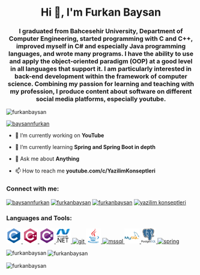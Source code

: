 <h1 align="center">Hi 👋, I'm Furkan Baysan</h1>
<h3 align="center">I graduated from Bahcesehir University, Department of Computer Engineering, started programming with C and C++, improved myself in C# and especially Java programming languages, and wrote many programs. I have the ability to use and apply the object-oriented paradigm (OOP) at a good level in all languages that support it. I am particularly interested in back-end development within the framework of computer science. Combining my passion for learning and teaching with my profession, I produce content about software on different social media platforms, especially youtube.</h3>

<p align="left"> <img src="https://komarev.com/ghpvc/?username=furkanbaysan&label=Profile%20views&color=0e75b6&style=flat" alt="furkanbaysan" /> </p>

<p align="left"> <a href="https://twitter.com/baysannfurkan" target="blank"><img src="https://img.shields.io/twitter/follow/baysannfurkan?logo=twitter&style=for-the-badge" alt="baysannfurkan" /></a> </p>

- 🔭 I’m currently working on **YouTube**

- 🌱 I’m currently learning **Spring and Spring Boot in depth**

- 💬 Ask me about **Anything**

- 📫 How to reach me **youtube.com/c/YazilimKonseptleri**

<h3 align="left">Connect with me:</h3>
<p align="left">
<a href="https://twitter.com/baysannfurkan" target="blank"><img align="center" src="https://raw.githubusercontent.com/rahuldkjain/github-profile-readme-generator/master/src/images/icons/Social/twitter.svg" alt="baysannfurkan" height="30" width="40" /></a>
<a href="https://linkedin.com/in/furkanbaysan" target="blank"><img align="center" src="https://raw.githubusercontent.com/rahuldkjain/github-profile-readme-generator/master/src/images/icons/Social/linked-in-alt.svg" alt="furkanbaysan" height="30" width="40" /></a>
<a href="https://instagram.com/furkanbaysan" target="blank"><img align="center" src="https://raw.githubusercontent.com/rahuldkjain/github-profile-readme-generator/master/src/images/icons/Social/instagram.svg" alt="furkanbaysan" height="30" width="40" /></a>
<a href="https://www.youtube.com/c/yazilim konseptleri" target="blank"><img align="center" src="https://raw.githubusercontent.com/rahuldkjain/github-profile-readme-generator/master/src/images/icons/Social/youtube.svg" alt="yazilim konseptleri" height="30" width="40" /></a>
</p>

<h3 align="left">Languages and Tools:</h3>
<p align="left"> <a href="https://www.cprogramming.com/" target="_blank" rel="noreferrer"> <img src="https://raw.githubusercontent.com/devicons/devicon/master/icons/c/c-original.svg" alt="c" width="40" height="40"/> </a> <a href="https://www.w3schools.com/cpp/" target="_blank" rel="noreferrer"> <img src="https://raw.githubusercontent.com/devicons/devicon/master/icons/cplusplus/cplusplus-original.svg" alt="cplusplus" width="40" height="40"/> </a> <a href="https://www.w3schools.com/cs/" target="_blank" rel="noreferrer"> <img src="https://raw.githubusercontent.com/devicons/devicon/master/icons/csharp/csharp-original.svg" alt="csharp" width="40" height="40"/> </a> <a href="https://dotnet.microsoft.com/" target="_blank" rel="noreferrer"> <img src="https://raw.githubusercontent.com/devicons/devicon/master/icons/dot-net/dot-net-original-wordmark.svg" alt="dotnet" width="40" height="40"/> </a> <a href="https://git-scm.com/" target="_blank" rel="noreferrer"> <img src="https://www.vectorlogo.zone/logos/git-scm/git-scm-icon.svg" alt="git" width="40" height="40"/> </a> <a href="https://www.java.com" target="_blank" rel="noreferrer"> <img src="https://raw.githubusercontent.com/devicons/devicon/master/icons/java/java-original.svg" alt="java" width="40" height="40"/> </a> <a href="https://www.microsoft.com/en-us/sql-server" target="_blank" rel="noreferrer"> <img src="https://www.svgrepo.com/show/303229/microsoft-sql-server-logo.svg" alt="mssql" width="40" height="40"/> </a> <a href="https://www.mysql.com/" target="_blank" rel="noreferrer"> <img src="https://raw.githubusercontent.com/devicons/devicon/master/icons/mysql/mysql-original-wordmark.svg" alt="mysql" width="40" height="40"/> </a> <a href="https://www.postgresql.org" target="_blank" rel="noreferrer"> <img src="https://raw.githubusercontent.com/devicons/devicon/master/icons/postgresql/postgresql-original-wordmark.svg" alt="postgresql" width="40" height="40"/> </a> <a href="https://spring.io/" target="_blank" rel="noreferrer"> <img src="https://www.vectorlogo.zone/logos/springio/springio-icon.svg" alt="spring" width="40" height="40"/> </a> </p>

<p><img align="left" src="https://github-readme-stats.vercel.app/api/top-langs?username=furkanbaysan&show_icons=true&locale=en&layout=compact" alt="furkanbaysan" /></p>

<p>&nbsp;<img align="center" src="https://github-readme-stats.vercel.app/api?username=furkanbaysan&show_icons=true&locale=en" alt="furkanbaysan" /></p>

<p><img align="center" src="https://github-readme-streak-stats.herokuapp.com/?user=furkanbaysan&" alt="furkanbaysan" /></p>
